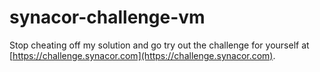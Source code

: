 # synacor-challenge-vm

Stop cheating off my solution and go try out the challenge for yourself at [https://challenge.synacor.com](https://challenge.synacor.com).
